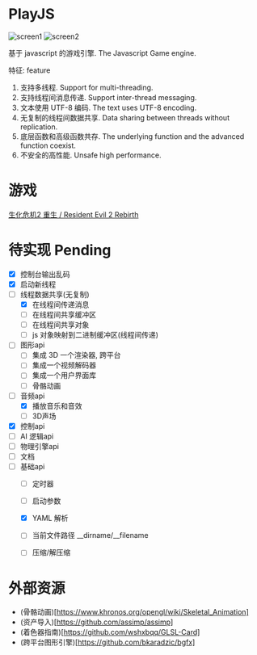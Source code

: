 # PlayJS 

![screen1](https://github.com/yanmingsohu/PlayJS-release/blob/master/screen/s1.jpg)
![screen2](https://github.com/yanmingsohu/PlayJS-release/blob/master/screen/s2.jpg)

基于 javascript 的游戏引擎.
The Javascript Game engine.

特征:
feature

1. 支持多线程. Support for multi-threading.
2. 支持线程间消息传递. Support inter-thread messaging.
3. 文本使用 UTF-8 编码. The text uses UTF-8 encoding.
4. 无复制的线程间数据共享. Data sharing between threads without replication.
5. 底层函数和高级函数共存. The underlying function and the advanced function coexist.
6. 不安全的高性能. Unsafe high performance.


# 游戏

[生化危机2 重生 / Resident Evil 2 Rebirth](https://github.com/yanmingsohu/PlayJS-BIO2)


# 待实现 Pending

* [x] 控制台输出乱码
* [x] 启动新线程
* [ ] 线程数据共享(无复制)
  * [x] 在线程间传递消息
  * [ ] 在线程间共享缓冲区
  * [ ] 在线程间共享对象
  * [ ] js 对象映射到二进制缓冲区(线程间传递)
* [ ] 图形api
  * [ ] 集成 3D 一个渲染器, 跨平台
  * [ ] 集成一个视频解码器
  * [ ] 集成一个用户界面库
  * [ ] 骨骼动画
* [ ] 音频api
  * [x] 播放音乐和音效
  * [ ] 3D声场
* [x] 控制api
* [ ] AI 逻辑api
* [ ] 物理引擎api
* [ ] 文档
* [ ] 基础api
  * [ ] 定时器
  * [ ] 启动参数
  * [x] YAML 解析
  * [ ] 当前文件路径 __dirname/__filename
  * [ ] 压缩/解压缩
  

# 外部资源

* (骨骼动画)[https://www.khronos.org/opengl/wiki/Skeletal_Animation]
* (资产导入)[https://github.com/assimp/assimp]
* (着色器指南)[https://github.com/wshxbqq/GLSL-Card]
* (跨平台图形引擎)[https://github.com/bkaradzic/bgfx]